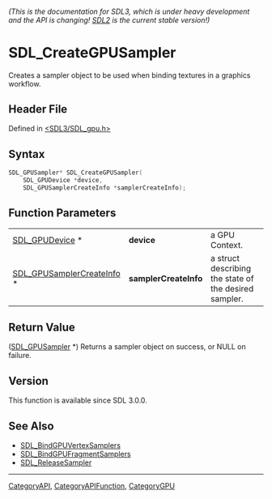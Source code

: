 ###### (This is the documentation for SDL3, which is under heavy development and the API is changing! [SDL2](https://wiki.libsdl.org/SDL2/) is the current stable version!)
# SDL_CreateGPUSampler

Creates a sampler object to be used when binding textures in a graphics workflow.

## Header File

Defined in [<SDL3/SDL_gpu.h>](https://github.com/libsdl-org/SDL/blob/main/include/SDL3/SDL_gpu.h)

## Syntax

```c
SDL_GPUSampler* SDL_CreateGPUSampler(
    SDL_GPUDevice *device,
    SDL_GPUSamplerCreateInfo *samplerCreateInfo);
```

## Function Parameters

|                                                        |                       |                                                       |
| ------------------------------------------------------ | --------------------- | ----------------------------------------------------- |
| [SDL_GPUDevice](SDL_GPUDevice) *                       | **device**            | a GPU Context.                                        |
| [SDL_GPUSamplerCreateInfo](SDL_GPUSamplerCreateInfo) * | **samplerCreateInfo** | a struct describing the state of the desired sampler. |

## Return Value

([SDL_GPUSampler](SDL_GPUSampler) *) Returns a sampler object on success,
or NULL on failure.

## Version

This function is available since SDL 3.0.0.

## See Also

- [SDL_BindGPUVertexSamplers](SDL_BindGPUVertexSamplers)
- [SDL_BindGPUFragmentSamplers](SDL_BindGPUFragmentSamplers)
- [SDL_ReleaseSampler](SDL_ReleaseSampler)

----
[CategoryAPI](CategoryAPI), [CategoryAPIFunction](CategoryAPIFunction), [CategoryGPU](CategoryGPU)

